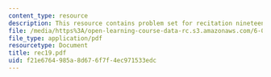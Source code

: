 ```yaml
---
content_type: resource
description: This resource contains problem set for recitation nineteen.
file: /media/https%3A/open-learning-course-data-rc.s3.amazonaws.com/6-041-probabilistic-systems-analysis-and-applied-probability-spring-2006/f21e6764985a8d676f7f4ec971533edc_rec19.pdf
file_type: application/pdf
resourcetype: Document
title: rec19.pdf
uid: f21e6764-985a-8d67-6f7f-4ec971533edc
---
```

